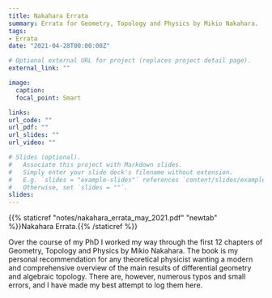 ```yaml
---
title: Nakahara Errata
summary: Errata for Geometry, Topology and Physics by Mikio Nakahara.
tags:
- Errata
date: "2021-04-28T00:00:00Z"

# Optional external URL for project (replaces project detail page).
external_link: ""

image:
  caption:
  focal_point: Smart

links:
url_code: ""
url_pdf: ""
url_slides: ""
url_video: ""

# Slides (optional).
#   Associate this project with Markdown slides.
#   Simply enter your slide deck's filename without extension.
#   E.g. `slides = "example-slides"` references `content/slides/example-slides.md`.
#   Otherwise, set `slides = ""`.
slides:
---
```


{{% staticref "notes/nakahara_errata_may_2021.pdf" "newtab" %}}Nakahara Errata.{{% /staticref %}}

Over the course of my PhD I worked my way through the first 12 chapters of Geometry, Topology and Physics by Mikio Nakahara. The book is my personal recommendation for any theoretical physicist wanting a modern and comprehensive overview of the main results of differential geometry and algebraic topology. There are, however, numerous typos and small errors, and I have made my best attempt to log them here.
